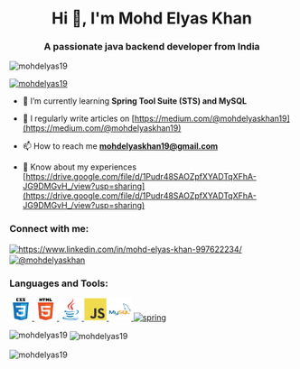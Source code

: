<h1 align="center">Hi 👋, I'm Mohd Elyas Khan</h1>
<h3 align="center">A passionate java backend developer from India</h3>


<p align="left"> <img src="https://komarev.com/ghpvc/?username=mohdelyas19&label=Profile%20views&color=0e75b6&style=flat" alt="mohdelyas19" /> </p>

<p align="left"> <a href="https://github.com/ryo-ma/github-profile-trophy"><img src="https://github-profile-trophy.vercel.app/?username=mohdelyas19" alt="mohdelyas19" /></a> </p>

- 🌱 I’m currently learning **Spring Tool Suite (STS) and MySQL**

- 📝 I regularly write articles on [https://medium.com/@mohdelyaskhan19](https://medium.com/@mohdelyaskhan19)

- 📫 How to reach me **mohdelyaskhan19@gmail.com**

- 📄 Know about my experiences [https://drive.google.com/file/d/1Pudr48SAOZpfXYADTqXFhA-JG9DMGvH_/view?usp=sharing](https://drive.google.com/file/d/1Pudr48SAOZpfXYADTqXFhA-JG9DMGvH_/view?usp=sharing)

<h3 align="left">Connect with me:</h3>
<p align="left">
<a href="https://linkedin.com/in/https://www.linkedin.com/in/mohd-elyas-khan-997622234/" target="blank"><img align="center" src="https://raw.githubusercontent.com/rahuldkjain/github-profile-readme-generator/master/src/images/icons/Social/linked-in-alt.svg" alt="https://www.linkedin.com/in/mohd-elyas-khan-997622234/" height="30" width="40" /></a>
<a href="https://medium.com/@mohdelyaskhan" target="blank"><img align="center" src="https://raw.githubusercontent.com/rahuldkjain/github-profile-readme-generator/master/src/images/icons/Social/medium.svg" alt="@mohdelyaskhan" height="30" width="40" /></a>
</p>

<h3 align="left">Languages and Tools:</h3>
<p align="left"> <a href="https://www.w3schools.com/css/" target="_blank" rel="noreferrer"> <img src="https://raw.githubusercontent.com/devicons/devicon/master/icons/css3/css3-original-wordmark.svg" alt="css3" width="40" height="40"/> </a> <a href="https://www.w3.org/html/" target="_blank" rel="noreferrer"> <img src="https://raw.githubusercontent.com/devicons/devicon/master/icons/html5/html5-original-wordmark.svg" alt="html5" width="40" height="40"/> </a> <a href="https://www.java.com" target="_blank" rel="noreferrer"> <img src="https://raw.githubusercontent.com/devicons/devicon/master/icons/java/java-original.svg" alt="java" width="40" height="40"/> </a> <a href="https://developer.mozilla.org/en-US/docs/Web/JavaScript" target="_blank" rel="noreferrer"> <img src="https://raw.githubusercontent.com/devicons/devicon/master/icons/javascript/javascript-original.svg" alt="javascript" width="40" height="40"/> </a> <a href="https://www.mysql.com/" target="_blank" rel="noreferrer"> <img src="https://raw.githubusercontent.com/devicons/devicon/master/icons/mysql/mysql-original-wordmark.svg" alt="mysql" width="40" height="40"/> </a> <a href="https://spring.io/" target="_blank" rel="noreferrer"> <img src="https://www.vectorlogo.zone/logos/springio/springio-icon.svg" alt="spring" width="40" height="40"/> </a> </p>

<p><img align="left" src="https://github-readme-stats.vercel.app/api/top-langs?username=mohdelyas19&show_icons=true&locale=en&layout=compact" alt="mohdelyas19" /></p>

<p>&nbsp;<img align="center" src="https://github-readme-stats.vercel.app/api?username=mohdelyas19&show_icons=true&locale=en" alt="mohdelyas19" /></p>

<p><img align="center" src="https://github-readme-streak-stats.herokuapp.com/?user=mohdelyas19&" alt="mohdelyas19" /></p>
